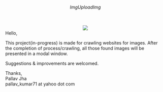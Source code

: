 <div align="center">
  <h6>ImgUploadImg</h6><br/>
  <img src="http://s28.postimg.org/8fmfjney5/brand2.png"/><br/>
</div>
Hello,
<p>This project(in-progress) is made for crawling websites for images. After the completion of process/crawling, all those found images will be presented in a modal window.</p>
<p>Suggestions & improvements are welcomed.</p>

Thanks,<br/>
Pallav Jha<br/>
pallav_kumar71 at yahoo dot com

